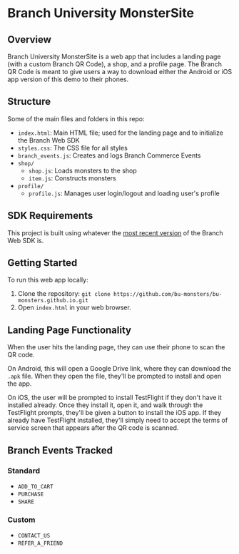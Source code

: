 # Branch University MonsterSite

## Overview
Branch University MonsterSite is a web app that includes a landing page (with a custom Branch QR Code), a shop, and a profile page. The Branch QR Code is meant to give users a way to download either the Android or iOS app version of this demo to their phones.

## Structure
Some of the main files and folders in this repo:
- `index.html`: Main HTML file; used for the landing page and to initialize the Branch Web SDK
- `styles.css`: The CSS file for all styles
- `branch_events.js`: Creates and logs Branch Commerce Events
- `shop/`
  - `shop.js`: Loads monsters to the shop
  - `item.js`: Constructs monsters
- `profile/`
  - `profile.js`: Manages user login/logout and loading user's profile
 
## SDK Requirements
This project is built using whatever the [most recent version](https://help.branch.io/developers-hub/docs/web-version-history) of the Branch Web SDK is.
 
## Getting Started
To run this web app locally:

1. Clone the repository: `git clone https://github.com/bu-monsters/bu-monsters.github.io.git`
2. Open `index.html` in your web browser.

## Landing Page Functionality
When the user hits the landing page, they can use their phone to scan the QR code.

On Android, this will open a Google Drive link, where they can download the `.apk` file. When they open the file, they'll be prompted to install and open the app.

On iOS, the user will be prompted to install TestFlight if they don't have it installed already. Once they install it, open it, and walk through the TestFlight prompts, they'll be given a button to install the iOS app. If they already have TestFlight installed, they'll simply need to accept the terms of service screen that appears after the QR code is scanned.

## Branch Events Tracked

### Standard
- `ADD_TO_CART`
- `PURCHASE`
- `SHARE`

### Custom
- `CONTACT_US`
- `REFER_A_FRIEND`
